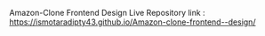Amazon-Clone Frontend Design Live Repository link : https://ismotaradipty43.github.io/Amazon-clone-frontend--design/
